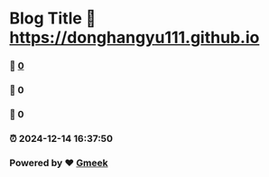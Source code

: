 # Blog Title :link: https://donghangyu111.github.io 
### :page_facing_up: [0](https://donghangyu111.github.io/tag.html) 
### :speech_balloon: 0 
### :hibiscus: 0 
### :alarm_clock: 2024-12-14 16:37:50 
### Powered by :heart: [Gmeek](https://github.com/Meekdai/Gmeek)
